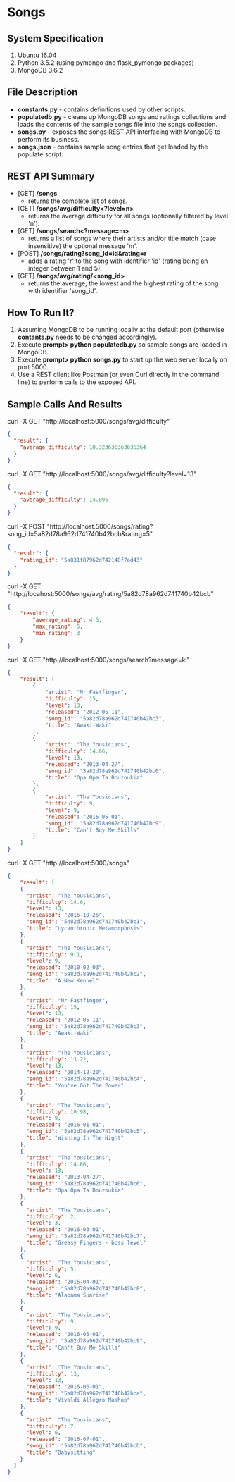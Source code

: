 # Songs

## System Specification
1. Ubuntu 16.04
2. Python 3.5.2 (using pymongo and flask_pymongo packages)
3. MongoDB 3.6.2

## File Description
* **constants.py** - contains definitions used by other scripts.
* **populatedb.py** - cleans up MongoDB songs and ratings collections and loads the contents of the sample songs file into the songs collection.
* **songs.py** - exposes the songs REST API interfacing with MongoDB to perform its business.
* **songs.json** - contains sample song entries that get loaded by the populate script.

## REST API Summary
* [GET] **/songs**
  - returns the complete list of songs.
* [GET] **/songs/avg/difficulty<?level=n>**
  - returns the average difficulty for all songs (optionally filtered by level 'n').
* [GET] **/songs/search<?message=m>**
  - returns a list of songs where their artists and/or title match (case insensitive) the optional message 'm'.
* [POST] **/songs/rating?song_id=id&rating=r**
  - adds a rating 'r' to the song with identifier 'id' (rating being an integer between 1 and 5).
* [GET] **/songs/avg/rating/<song_id>**
  - returns the average, the lowest and the highest rating of the song with identifier 'song_id'.

## How To Run It?
1. Assuming MongoDB to be running locally at the default port (otherwise **contants.py** needs to be changed accordingly).
2. Execute **prompt> python populatedb.py** so sample songs are loaded in MongoDB.
3. Execute **prompt> python songs.py** to start up the web server locally on port 5000.
4. Use a REST client like Postman (or even Curl directly in the command line) to perform calls to the exposed API.

## Sample Calls And Results
curl -X GET "http://localhost:5000/songs/avg/difficulty"
```json
{
  "result": {
    "average_difficulty": 10.323636363636364
  }
}
```

curl -X GET "http://localhost:5000/songs/avg/difficulty?level=13"
```json
{
  "result": {
    "average_difficulty": 14.096
  }
}
```

curl -X POST "http://localhost:5000/songs/rating?song_id=5a82d78a962d741740b42bcb&rating=5"
```json
{
  "result": {
    "rating_id": "5a831f87962d742148f7ad43"
  }
}
```

curl -X GET "http://locahost:5000/songs/avg/rating/5a82d78a962d741740b42bcb"
```json
{
    "result": {
        "average_rating": 4.5,
        "max_rating": 5,
        "min_rating": 3
    }
}
```

curl -X GET "http://localhost:5000/songs/search?message=ki"
```json
{
    "result": [
        {
            "artist": "Mr Fastfinger",
            "difficulty": 15,
            "level": 13,
            "released": "2012-05-11",
            "song_id": "5a82d78a962d741740b42bc3",
            "title": "Awaki-Waki"
        },
        {
            "artist": "The Yousicians",
            "difficulty": 14.66,
            "level": 13,
            "released": "2013-04-27",
            "song_id": "5a82d78a962d741740b42bc6",
            "title": "Opa Opa Ta Bouzoukia"
        },
        {
            "artist": "The Yousicians",
            "difficulty": 9,
            "level": 9,
            "released": "2016-05-01",
            "song_id": "5a82d78a962d741740b42bc9",
            "title": "Can't Buy Me Skills"
        }
    ]
}
```

curl -X GET "http://localhost:5000/songs"
```json
{
    "result": [
    {
      "artist": "The Yousicians",
      "difficulty": 14.6,
      "level": 13,
      "released": "2016-10-26",
      "song_id": "5a82d78a962d741740b42bc1",
      "title": "Lycanthropic Metamorphosis"
    },
    {
      "artist": "The Yousicians",
      "difficulty": 9.1,
      "level": 9,
      "released": "2010-02-03",
      "song_id": "5a82d78a962d741740b42bc2",
      "title": "A New Kennel"
    },
    {
      "artist": "Mr Fastfinger",
      "difficulty": 15,
      "level": 13,
      "released": "2012-05-11",
      "song_id": "5a82d78a962d741740b42bc3",
      "title": "Awaki-Waki"
    },
    {
      "artist": "The Yousicians",
      "difficulty": 13.22,
      "level": 13,
      "released": "2014-12-20",
      "song_id": "5a82d78a962d741740b42bc4",
      "title": "You've Got The Power"
    },
    {
      "artist": "The Yousicians",
      "difficulty": 10.98,
      "level": 9,
      "released": "2016-01-01",
      "song_id": "5a82d78a962d741740b42bc5",
      "title": "Wishing In The Night"
    },
    {
      "artist": "The Yousicians",
      "difficulty": 14.66,
      "level": 13,
      "released": "2013-04-27",
      "song_id": "5a82d78a962d741740b42bc6",
      "title": "Opa Opa Ta Bouzoukia"
    },
    {
      "artist": "The Yousicians",
      "difficulty": 2,
      "level": 3,
      "released": "2016-03-01",
      "song_id": "5a82d78a962d741740b42bc7",
      "title": "Greasy Fingers - boss level"
    },
    {
      "artist": "The Yousicians",
      "difficulty": 5,
      "level": 6,
      "released": "2016-04-01",
      "song_id": "5a82d78a962d741740b42bc8",
      "title": "Alabama Sunrise"
    },
    {
      "artist": "The Yousicians",
      "difficulty": 9,
      "level": 9,
      "released": "2016-05-01",
      "song_id": "5a82d78a962d741740b42bc9",
      "title": "Can't Buy Me Skills"
    },
    {
      "artist": "The Yousicians",
      "difficulty": 13,
      "level": 13,
      "released": "2016-06-01",
      "song_id": "5a82d78a962d741740b42bca",
      "title": "Vivaldi Allegro Mashup"
    },
    {
      "artist": "The Yousicians",
      "difficulty": 7,
      "level": 6,
      "released": "2016-07-01",
      "song_id": "5a82d78a962d741740b42bcb",
      "title": "Babysitting"
    }
  ]
}
```
